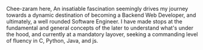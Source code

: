 Chee-zaram here, 
An insatiable fascination seemingly drives my journey towards a dynamic destination of becoming a Backend Web Developer, and ultimately, a well rounded Software Engineer.
I have made stops at the fundamental and general concepts of the later to understand what's under the hood, and currently at a mandatory layover, seeking a commanding level of fluency in C, Python, Java, and js. 

<!---
chee-zaram/chee-zaram is a ✨ special ✨ repository because its `README.md` (this file) appears on your GitHub profile.
You can click the Preview link to take a look at your changes.
--->
